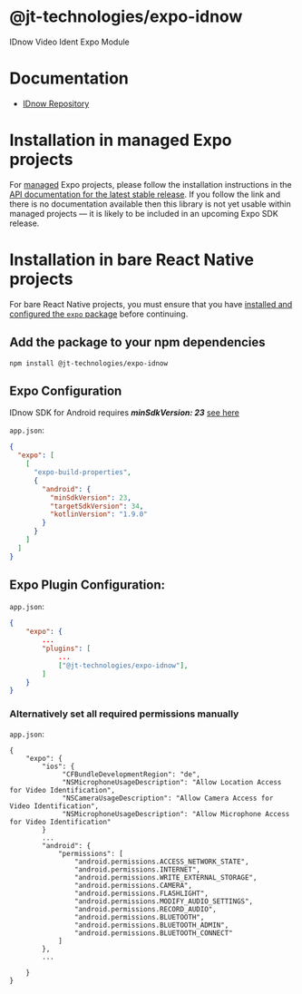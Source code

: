 # @jt-technologies/expo-idnow

IDnow Video Ident Expo Module

# Documentation

- [IDnow Repository](https://github.com/idnow)

# Installation in managed Expo projects

For [managed](https://docs.expo.dev/archive/managed-vs-bare/) Expo projects, please follow the installation instructions in the [API documentation for the latest stable release](#api-documentation). If you follow the link and there is no documentation available then this library is not yet usable within managed projects &mdash; it is likely to be included in an upcoming Expo SDK release.

# Installation in bare React Native projects

For bare React Native projects, you must ensure that you have [installed and configured the `expo` package](https://docs.expo.dev/bare/installing-expo-modules/) before continuing.

## Add the package to your npm dependencies

```
npm install @jt-technologies/expo-idnow
```

## Expo Configuration

IDnow SDK for Android requires _**minSdkVersion: 23**_ [see here](https://github.com/idnow/de.idnow.android?tab=readme-ov-file#requirements)

`app.json`:

```json
{
  "expo": [
    [
      "expo-build-properties",
      {
        "android": {
          "minSdkVersion": 23,
          "targetSdkVersion": 34,
          "kotlinVersion": "1.9.0"
        }
      }
    ]
  ]
}
```

## Expo Plugin Configuration:

`app.json`:

```json
{
    "expo": {
        ...
        "plugins": [
            ...
            ["@jt-technologies/expo-idnow"],
        ]
    }
}
```

### Alternatively set all required permissions manually

`app.json`:

```
{
    "expo": {
        "ios": {
             "CFBundleDevelopmentRegion": "de",
             "NSMicrophoneUsageDescription": "Allow Location Access for Video Identification",
             "NSCameraUsageDescription": "Allow Camera Access for Video Identification",
             "NSMicrophoneUsageDescription": "Allow Microphone Access for Video Identification"
        }
        ...
        "android": {
            "permissions": [
                "android.permissions.ACCESS_NETWORK_STATE",
                "android.permissions.INTERNET",
                "android.permissions.WRITE_EXTERNAL_STORAGE",
                "android.permissions.CAMERA",
                "android.permissions.FLASHLIGHT",
                "android.permissions.MODIFY_AUDIO_SETTINGS",
                "android.permissions.RECORD_AUDIO",
                "android.permissions.BLUETOOTH",
                "android.permissions.BLUETOOTH_ADMIN",
                "android.permissions.BLUETOOTH_CONNECT"
            ]
        },
        ...

    }
}
```
